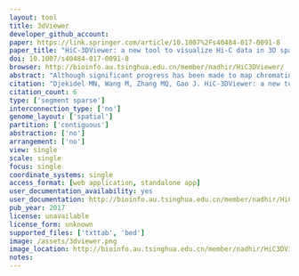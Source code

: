 ```yaml
---
layout: tool 
title: 3dViewer
developer_github_account: 
paper: https://link.springer.com/article/10.1007%2Fs40484-017-0091-8
paper_title: "HiC-3DViewer: a new tool to visualize Hi-C data in 3D space."
doi: 10.1007/s40484-017-0091-8
browser: http://bioinfo.au.tsinghua.edu.cn/member/nadhir/HiC3DViewer/
abstract: "Although significant progress has been made to map chromatin structure at unprecedented resolution and scales, we are short of tools that enable the intuitive visualization and navigation along the three-dimensional (3D) structure of chromatins. The available tools people have so far are generally script-based or present basic features that do not easily enable the integration of genomic data along with 3D chromatin structure, hence, many scientists find themselves in the obligation to hack tools designed for other purposes such as tools for protein structure study. We present HiC-3DViewer, a new browser-based interactive tool designed to provide an intuitive environment for investigators to facilitate the 3D exploratory analysis of Hi-C data along with many useful annotation functionalities. Among the key features of HiC-3DViewer relevant to chromatin conformation studies, the most important one is the 1D-to-2D-to-3D mapping, to highlight genomic regions of interest interactively. This feature enables investigators to explore their data at different levels/angels. Additionally, investigators can superpose different genomic signals (such as ChIP-Seq, SNP) on the top of the 3D structure. As a proof of principle we applied HiC-3DViewer to investigate the quality of Hi-C data and to show the spatial binding of GATA1 and GATA2 along the genome. As a user-friendly tool, HiC-3DViewer enables the visualization of inter/intra-chromatin interactions and gives users the flexibility to customize the look-and-feel of the 3D structure with a simple click. HiC-3DViewer is implemented in Javascript and Python, and is freely available at: http://bioinfo.au.tsinghua.edu.cn/member/nadhir/HiC3DViewer/. Supplementary information (User Manual, demo data) is also available at this website."
citation: "Djekidel MN, Wang M, Zhang MQ, Gao J. HiC-3DViewer: a new tool to visualize Hi-C data in 3D space. Quantitative Biology. Springer; 2017;5: 183–190."
citation_count: 6
type: ['segment sparse']
interconnection_type: ['no']
genome_layout: ['spatial']
partition: ['contiguous']
abstraction: ['no']
arrangement: ['no']
view: single
scale: single
focus: single
coordinate_systems: single
access_format: [web application, standalone app]
user_documentation_availability: yes
user_documentation: http://bioinfo.au.tsinghua.edu.cn/member/nadhir/HiC3DViewer/static/data/UserManual.pdf
pub_year: 2017
license: unavailable
license_form: unknown
supported_files: ['txttab', 'bed']
image: /assets/3dviewer.png
image_location: http://bioinfo.au.tsinghua.edu.cn/member/nadhir/HiC3DViewer/
notes: 
---
```

